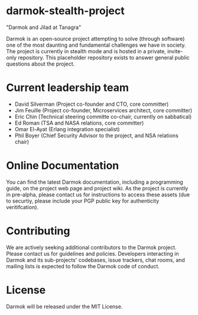 # darmok-stealth-project

"Darmok and Jilad at Tanagra"

Darmok is an open-source project attempting to solve (through software) one of the most daunting and fundamental challenges we have in society.  The project is currently in stealth mode and is hosted in a private, invite-only repository.  This placeholder repository exists to answer general public questions about the project.

# Current leadership team

* David Silverman (Project co-founder and CTO, core committer)
* Jim Feuille (Project co-founder, Microservices architect, core committer)
* Eric Chin (Technical steering committe co-chair, currently on sabbatical)
* Ed Roman (TSA and NASA relations, core committer)
* Omar El-Ayat (Erlang integration specialist)
* Phil Boyer (Chief Security Advisor to the project, and NSA relations chair)

# Online Documentation

You can find the latest Darmok documentation, including a programming guide, on the project web page and project wiki.  As the project is currently in pre-alpha, please contact us for instructions to access these assets (due to securtiy, please include your PGP public key for authenticity veritifcation).

# Contributing

We are actively seeking additional contributors to the Darmok project.  Please contact us for guidelines and policies.  Developers interacting in Darmok and its sub-projects' codebases, issue trackers, chat rooms, and mailing lists is expected to follow the Darmok code of conduct.

# License

Darmok will be released under the MIT License.
